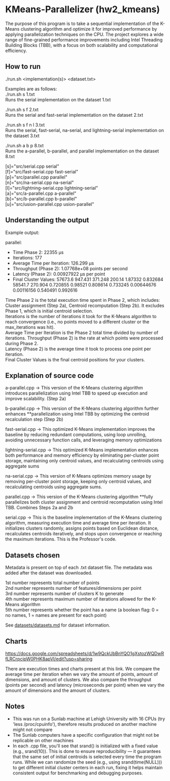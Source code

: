 # KMeans-Parallelizer (hw2_kmeans)

The purpose of this program is to take a sequential implementation of the K-Means clustering algorithm and optimize it for improved performance by applying parallelization techniques on the CPU. The project explores a wide range of fine-grained performance improvements including Intel Threading Building Blocks (TBB), with a focus on both scalability and computational efficiency.

## How to run
./run.sh <implementation(s)> <dataset.txt>

Examples are as follows:  
./run.sh s 1.txt  
Runs the serial implementation on the dataset 1.txt  

./run.sh s f 2.txt   
Runs the serial and fast-serial implementation on the dataset 2.txt  

./run.sh s f n l 3.txt   
Runs the serial, fast-serial, na-serial, and lightning-serial implementation on the dataset 3.txt  

./run.sh a b p 8.txt  
Runs the a-parallel, b-parallel, and parallel implementation on the dataset 8.txt

[s]="src/serial.cpp serial"  
[f]="src/fast-serial.cpp fast-serial"  
[p]="src/parallel.cpp parallel"  
[n]="src/na-serial.cpp na-serial"  
[l]="src/lightning-serial.cpp lightning-serial"  
[a]="src/a-parallel.cpp a-parallel"  
[b]="src/b-parallel.cpp b-parallel"  
[u]="src/usion-parallel.cpp usion-parallel"  

## Understanding the output
Example output:  

parallel:
  - Time Phase 2: 22355 µs
  - Iterations: 177
  - Average Time per Iteration: 126.299 µs
  - Throughput (Phase 2): 1.07768e+08 points per second
  - Latency (Phase 2): 0.00927922 µs per point
  - Final Cluster Values: 57673.6 947.431 371.248 200.14 1.87332 0.832684 58541.7 270.904 0.720855 0.98521 0.808614 0.733245 0.00644676 0.00116156 0.540491 0.992616 

Time Phase 2 is the total execution time spent in Phase 2, which includes: Cluster assignment (Step 2a), Centroid recomputation (Step 2b). It excludes Phase 1, which is initial centroid selection.  
Iterations is the number of iterations it took for the K-Means algorithm to reach convergence (i.e., no points moved to a different cluster or the max_iterations was hit).  
Average Time per Iteration is the Phase 2 total time divided by number of iterations. 
Throughput (Phase 2) is the rate at which points were processed during Phase 2.  
Latency (Phase 2) is the average time it took to process one point per iteration.  
Final Cluster Values is the final centroid positions for your clusters.  

## Explanation of source code
a-parallel.cpp -> This version of the K-Means clustering algorithm introduces parallelization using Intel TBB to speed up execution and improve scalability. (Step 2a)  

b-parallel.cpp -> This version of the K-Means clustering algorithm further enhances **parallelization using Intel TBB by optimizing the centroid recalculation step (Step 2b)

fast-serial.cpp -> This optimized K-Means implementation improves the baseline by reducing redundant computations, using loop unrolling, avoiding unnecessary function calls, and leveraging memory optimizations  

lightning-serial.cpp -> This optimized K-Means implementation enhances both performance and memory efficiency by eliminating per-cluster point storage, maintaining only centroid values, and recalculating centroids using aggregate sums

na-serial.cpp -> This version of K-Means optimizes memory usage by removing per-cluster point storage, keeping only centroid values, and recalculating centroids using aggregate sums.

parallel.cpp -> This version of the K-Means clustering algorithm **fully parallelizes both cluster assignment and centroid recomputation using Intel TBB.  Combines Steps 2a and 2b

serial.cpp -> This is the baseline implementation of the K-Means clustering algorithm, measuring execution time and average time per iteration. It initializes clusters randomly, assigns points based on Euclidean distance, recalculates centroids iteratively, and stops upon convergence or reaching the maximum iterations. This is the Professor's code.

## Datasets chosen
Metadata is present on top of each .txt dataset file. The metadata was added after the dataset was downloaded.  

1st number represents total number of points  
2nd number represents number of features/dimensions per point  
3rd number represents number of clusters K to generate  
4th number represents maximum number of iterations allowed for the K-Means algorithm  
5th number represents whether the point has a name (a boolean flag: 0 = no names, 1 = names are present for each point)  

See [datasets/datasets.md](datasets/datasets.md) for dataset information.

## Charts
https://docs.google.com/spreadsheets/d/1w9QckUbBnYQO1gXstozWQDwRfLRCrpcjpW0PHK8apVI/edit?usp=sharing

There are execution times and charts present at this link. We compare the average time per iteration when we vary the amount of points, amount of dimensions, and amount of clusters. We also compare the throughput (points per second) and latency (microseconds per point) when we vary the amount of dimensions and the amount of clusters.

## Notes
- This was run on a Sunlab machine at Lehigh University with 16 CPUs (try 'less /proc/cpuinfo'), therefore results produced on another machine might not compare
- The Sunlab computers have a specific configuration that might not be replicable on other machines
- In each .cpp file, you'll see that srand() is initialized with a fixed value (e.g., srand(10)). This is done to ensure reproducibility — it guarantees that the same set of initial centroids is selected every time the program runs. While we can randomize the seed (e.g., using srand(time(NULL))) to get different initial cluster centers in each run, fixing it helps maintain consistent output for benchmarking and debugging purposes.
